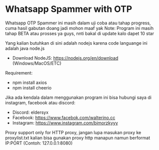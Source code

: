 # Whatsapp Spammer with OTP
Whatsapp OTP Spammer ini masih dalam uji coba atau tahap progress, cuma hasil gabutan doang jadi mohon maaf yak
Note: Program ini masih tahap BETA atau prosses ya guys, nnti bakal di update kalo dapet 10 star

Yang kalian butuhkan di sini adalah nodejs karena code languange ini adalah java node.js
- Download NodeJS: https://nodejs.org/en/download (Windows/MacOS/ETC)

Requirement:
- npm install axios
- npm install cheerio

Jika ada kendala dalam menggunakan program ini bisa hubungi saya di instagram, facebook atau discord:
- Discord: eldersyx
- Facebook: https://www.facebok.com/walterino.cc
- Instagram: https://www.instagram.com/bimorzkyyy

Proxy support only for HTTP proxy, jangan lupa masukan proxy ke proxylist.txt
kalian bisa gunakan proxy http manapun namun berformat IP:PORT (Contoh: 127.0.0.1:8080)
